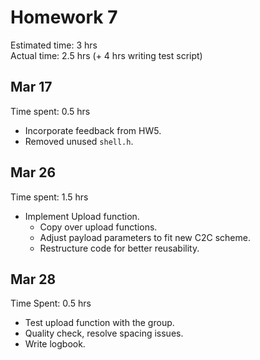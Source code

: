 # Homework 7

Estimated time: 3 hrs  
Actual time: 2.5 hrs (+ 4 hrs writing test script)

## Mar 17

Time spent: 0.5 hrs
- Incorporate feedback from HW5.
- Removed unused `shell.h`.

## Mar 26
Time spent: 1.5 hrs
- Implement Upload function.
    - Copy over upload functions.
    - Adjust payload parameters to fit new C2C scheme.
    - Restructure code for better reusability.

## Mar 28
Time Spent: 0.5 hrs
- Test upload function with the group.
- Quality check, resolve spacing issues.
- Write logbook.
